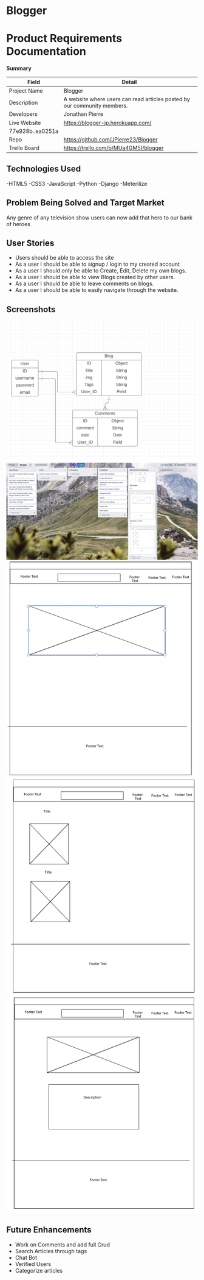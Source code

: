 # Blogger

# Product Requirements Documentation

**Summary**

| Field | Detail |
|--------|-----|
| Project Name | Blogger |
| Description | A website where users can read articles posted by our community members. |
| Developers | Jonathan Pierre |
| Live Website | https://blogger-jp.herokuapp.com/
   77e928b..ea0251a |
| Repo | https://github.com/JPierre23/Blogger |
| Trello Board | https://trello.com/b/MUa4GM5I/blogger |

## Technologies Used
-HTML5
-CSS3
-JavaScript
-Python
-Django
-Meterilize

## Problem Being Solved and Target Market
Any genre of any television show users can now add that hero to our bank of heroes

## User Stories
- Users should be able to access the site
- As a user I should be able to signup / login to my created account
- As a user I should only be able to Create, Edit, Delete my own blogs.
- As a user I should be able to view Blogs created by other users.
- As a user I should be able to leave comments on blogs.
- As a user I should be able to easily navigate through the website.

## Screenshots

![Blogger ERD](./ERD.jpeg)
![Blogger Trello](./trello.jpeg)
![Blogger Home](./home.jpeg)
![Blogger Show](./show.jpeg)
![Blogger Detail](./detail.jpeg)




## Future Enhancements
- Work on Comments and add full Crud
- Search Articles through tags
- Chat Bot
- Verified Users
- Categorize articles